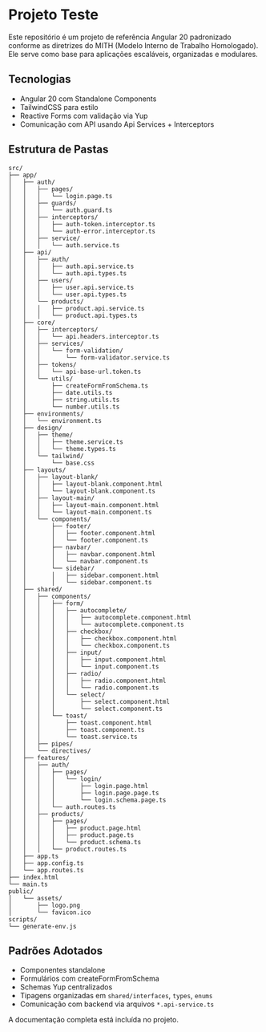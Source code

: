 # Projeto Teste

Este repositório é um projeto de referência Angular 20 padronizado conforme as diretrizes do MITH (Modelo Interno de Trabalho Homologado). Ele serve como base para aplicações escaláveis, organizadas e modulares.

## Tecnologias

- Angular 20 com Standalone Components
- TailwindCSS para estilo
- Reactive Forms com validação via Yup
- Comunicação com API usando Api Services + Interceptors

## Estrutura de Pastas

```
src/
├── app/
│   ├── auth/
│   │   ├── pages/
│   │   │   └── login.page.ts
│   │   ├── guards/
│   │   │   └── auth.guard.ts
│   │   ├── interceptors/
│   │   │   ├── auth-token.interceptor.ts
│   │   │   └── auth-error.interceptor.ts
│   │   ├── service/
│   │   │   └── auth.service.ts
│   ├── api/
│   │   ├── auth/
│   │   │   ├── auth.api.service.ts
│   │   │   └── auth.api.types.ts
│   │   ├── users/
│   │   │   ├── user.api.service.ts
│   │   │   └── user.api.types.ts
│   │   └── products/
│   │   │   ├── product.api.service.ts
│   │   │   └── product.api.types.ts
│   ├── core/
│   │   ├── interceptors/
│   │   │   └── api.headers.interceptor.ts
│   │   ├── services/
│   │   │   └── form-validation/
│   │   │       └── form-validator.service.ts
│   │   ├── tokens/
│   │   │   └── api-base-url.token.ts
│   │   └── utils/
│   │       ├── createFormFromSchema.ts
│   │       ├── date.utils.ts
│   │       ├── string.utils.ts
│   │       └── number.utils.ts
│   ├── environments/
│   │   └── environment.ts
│   ├── design/
│   │   ├── theme/
│   │   │   ├── theme.service.ts
│   │   │   └── theme.types.ts
│   │   └── tailwind/
│   │       └── base.css
│   ├── layouts/
│   │   ├── layout-blank/
│   │   │   ├── layout-blank.component.html
│   │   │   └── layout-blank.component.ts
│   │   ├── layout-main/
│   │   │   ├── layout-main.component.html
│   │   │   └── layout-main.component.ts
│   │   └── components/
│   │       ├── footer/
│   │       │   ├── footer.component.html
│   │       │   └── footer.component.ts
│   │       ├── navbar/
│   │       │   ├── navbar.component.html
│   │       │   └── navbar.component.ts
│   │       └── sidebar/
│   │       │   ├── sidebar.component.html
│   │       │   └── sidebar.component.ts
│   ├── shared/
│   │   ├── components/
│   │   │   ├── form/
│   │   │   │   ├── autocomplete/
│   │   │   │   │   ├── autocomplete.component.html
│   │   │   │   │   └── autocomplete.component.ts
│   │   │   │   ├── checkbox/
│   │   │   │   │   ├── checkbox.component.html
│   │   │   │   │   └── checkbox.component.ts
│   │   │   │   ├── input/
│   │   │   │   │   ├── input.component.html
│   │   │   │   │   └── input.component.ts
│   │   │   │   ├── radio/
│   │   │   │   │   ├── radio.component.html
│   │   │   │   │   └── radio.component.ts
│   │   │   │   └── select/
│   │   │   │       ├── select.component.html
│   │   │   │       └── select.component.ts
│   │   │   └── toast/
│   │   │       ├── toast.component.html
│   │   │       ├── toast.component.ts
│   │   │       └── toast.service.ts
│   │   ├── pipes/
│   │   └── directives/
│   ├── features/
│   │   ├── auth/
│   │   │   ├── pages/
│   │   │   │   └── login/
│   │   │   │       ├── login.page.html
│   │   │   │       ├── login.page.page.ts
│   │   │   │       └── login.schema.page.ts
│   │   │   └── auth.routes.ts
│   │   ├── products/
│   │   │   ├── pages/
│   │   │   │   ├── product.page.html
│   │   │   │   ├── product.page.ts
│   │   │   │   └── product.schema.ts
│   │   │   └── product.routes.ts
│   ├── app.ts
│   ├── app.config.ts
│   └── app.routes.ts
├── index.html
└── main.ts
public/
│   └── assets/
│       ├── logo.png
│       └── favicon.ico
scripts/
└── generate-env.js
```


## Padrões Adotados

- Componentes standalone
- Formulários com createFormFromSchema
- Schemas Yup centralizados
- Tipagens organizadas em `shared/interfaces`, `types`, `enums`
- Comunicação com backend via arquivos `*.api-service.ts`

A documentação completa está incluída no projeto.


